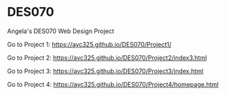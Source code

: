 # DES070
Angela's DES070 Web Design Project

Go to Project 1: https://ayc325.github.io/DES070/Project1/

Go to Project 2: https://ayc325.github.io/DES070/Project2/index3.html

Go to Project 3: https://ayc325.github.io/DES070/Project3/index.html

Go to Project 4: https://ayc325.github.io/DES070/Project4/homepage.html
